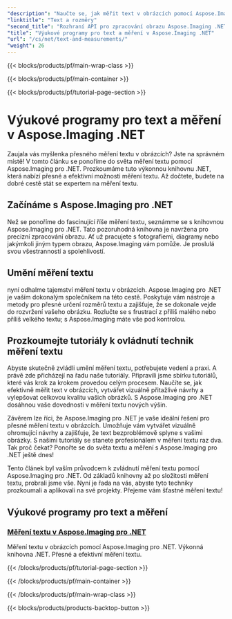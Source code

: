 ```yaml
---
"description": "Naučte se, jak měřit text v obrázcích pomocí Aspose.Imaging pro .NET, výkonného a přesného nástroje. Prozkoumejte tutoriály, které vám pomohou zvládnout techniky měření textu."
"linktitle": "Text a rozměry"
"second_title": "Rozhraní API pro zpracování obrazu Aspose.Imaging .NET"
"title": "Výukové programy pro text a měření v Aspose.Imaging .NET"
"url": "/cs/net/text-and-measurements/"
"weight": 26
---
```


{{< blocks/products/pf/main-wrap-class >}}

{{< blocks/products/pf/main-container >}}

{{< blocks/products/pf/tutorial-page-section >}}

# Výukové programy pro text a měření v Aspose.Imaging .NET


Zaujala vás myšlenka přesného měření textu v obrázcích? Jste na správném místě! V tomto článku se ponoříme do světa měření textu pomocí Aspose.Imaging pro .NET. Prozkoumáme tuto výkonnou knihovnu .NET, která nabízí přesné a efektivní možnosti měření textu. Až dočtete, budete na dobré cestě stát se expertem na měření textu.

## Začínáme s Aspose.Imaging pro .NET

Než se ponoříme do fascinující říše měření textu, seznámme se s knihovnou Aspose.Imaging pro .NET. Tato pozoruhodná knihovna je navržena pro precizní zpracování obrazu. Ať už pracujete s fotografiemi, diagramy nebo jakýmkoli jiným typem obrazu, Aspose.Imaging vám pomůže. Je proslulá svou všestranností a spolehlivostí.

## Umění měření textu

nyní odhalme tajemství měření textu v obrázcích. Aspose.Imaging pro .NET je vaším dokonalým společníkem na této cestě. Poskytuje vám nástroje a metody pro přesné určení rozměrů textu a zajišťuje, že se dokonale vejde do rozvržení vašeho obrázku. Rozlučte se s frustrací z příliš malého nebo příliš velkého textu; s Aspose.Imaging máte vše pod kontrolou.

## Prozkoumejte tutoriály k ovládnutí technik měření textu

Abyste skutečně zvládli umění měření textu, potřebujete vedení a praxi. A právě zde přicházejí na řadu naše tutoriály. Připravili jsme sbírku tutoriálů, které vás krok za krokem provedou celým procesem. Naučíte se, jak efektivně měřit text v obrázcích, vytvářet vizuálně přitažlivé návrhy a vylepšovat celkovou kvalitu vašich obrázků. S Aspose.Imaging pro .NET dosáhnou vaše dovednosti v měření textu nových výšin.

Závěrem lze říci, že Aspose.Imaging pro .NET je vaše ideální řešení pro přesné měření textu v obrázcích. Umožňuje vám vytvářet vizuálně ohromující návrhy a zajišťuje, že text bezproblémově splyne s vašimi obrázky. S našimi tutoriály se stanete profesionálem v měření textu raz dva. Tak proč čekat? Ponořte se do světa textu a měření s Aspose.Imaging pro .NET ještě dnes!

Tento článek byl vaším průvodcem k zvládnutí měření textu pomocí Aspose.Imaging pro .NET. Od základů knihovny až po složitosti měření textu, probrali jsme vše. Nyní je řada na vás, abyste tyto techniky prozkoumali a aplikovali na své projekty. Přejeme vám šťastné měření textu!
## Výukové programy pro text a měření
### [Měření textu v Aspose.Imaging pro .NET](./measure-text/)
Měření textu v obrázcích pomocí Aspose.Imaging pro .NET. Výkonná knihovna .NET. Přesné a efektivní měření textu.

{{< /blocks/products/pf/tutorial-page-section >}}

{{< /blocks/products/pf/main-container >}}

{{< /blocks/products/pf/main-wrap-class >}}

{{< blocks/products/products-backtop-button >}}